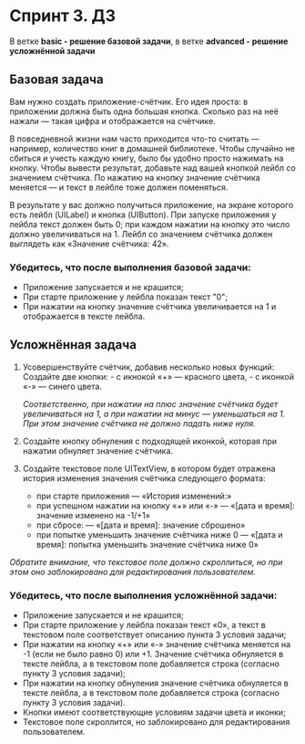# Спринт 3. ДЗ

В ветке **basic - решение базовой задачи**, в ветке **advanced - решение усложнённой задачи**

## Базовая задача

Вам нужно создать приложение-счётчик. Его идея проста: в приложении должна быть одна большая кнопка. Сколько раз на неё нажали — такая цифра и отображается на счётчике.

В повседневной жизни нам часто приходится что-то считать — например, количество книг в домашней библиотеке. Чтобы случайно не сбиться и учесть каждую книгу, было бы удобно просто нажимать на кнопку.
Чтобы вывести результат, добавьте над вашей кнопкой лейбл со значением счётчика. По нажатию на кнопку значение счётчика меняется — и текст в лейбле тоже должен поменяться.

В результате у вас должно получиться приложение, на экране которого есть лейбл (UILabel) и кнопка (UIButton). При запуске приложения у лейбла текст должен быть 0; при каждом нажатии на кнопку это число должно увеличиваться на 1. Лейбл со значением счётчика должен выглядеть как «Значение счётчика: 42».

### Убедитесь, что после выполнения базовой задачи:

- Приложение запускается и не крашится;
- При старте приложение у лейбла показан текст "0";
- При нажатии на кнопку значение счётчика увеличивается на 1 и отображается в тексте лейбла.

## Усложнённая задача

1. Усовершенствуйте счётчик, добавив несколько новых функций:
    Создайте две кнопки:
        - с икнокой «+» — красного цвета,
        - с иконкой «-» — синего цвета.

    *Соответственно, при нажатии на плюс значение счётчика будет увеличиваться на 1, а при нажатии на минус — уменьшаться на 1. При этом значение счётчика не должно падать ниже нуля.*

2. Создайте кнопку обнуления с подходящей иконкой, которая при нажатии обнуляет значение счётчика.

3. Создайте текстовое поле UITextView, в котором будет отражена история изменения значения счётчика следующего формата:
    - при старте приложения — «История изменений:»
    - при успешном нажатии на кнопку «+» или «-» — «[дата и время]: значение изменено на -1/+1»
    - при сбросе: — «[дата и время]: значение сброшено»
    - при попытке уменьшить значение счётчика ниже 0 — «[дата и время]: попытка уменьшить значение счётчика ниже 0»

*Обратите внимание, что текстовое поле должно скроллиться, но при этом оно заблокировано для редактирования пользователем.*

### Убедитесь, что после выполнения усложнённой задачи:

- Приложение запускается и не крашится;
- При старте приложение у лейбла показан текст «0», а текст в текстовом поле соответствует описанию пункта 3 условия задачи;
- При нажатии на кнопку «+» или «-» значение счётчика меняется на -1 (если не было равно 0) или +1. Значение счётчика обнуляется в тексте лейбла, а в текстовом поле добавляется строка (согласно пункту 3 условия задачи);
- При нажатии на кнопку обнуления значение счётчика обнуляется в тексте лейбла, а в текстовом поле добавляется строка (согласно пункту 3 условия задачи).
- Кнопки имеют соответствующие условиям задачи цвета и иконки;
- Текстовое поле скроллится, но заблокировано для редактирования пользователем.
